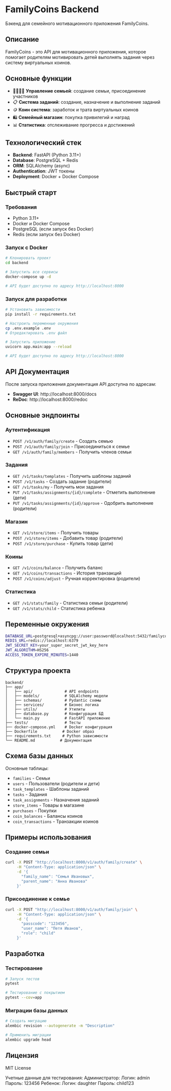 # FamilyCoins Backend

Бэкенд для семейного мотивационного приложения FamilyCoins.

## Описание

FamilyCoins - это API для мотивационного приложения, которое помогает родителям мотивировать детей выполнять задания через систему виртуальных коинов.

## Основные функции

- 👨‍👩‍👧‍👦 **Управление семьей**: создание семьи, присоединение участников
- 📋 **Система заданий**: создание, назначение и выполнение заданий
- 🪙 **Коин система**: заработок и трата виртуальных коинов
- 🛍️ **Семейный магазин**: покупка привилегий и наград
- 📊 **Статистика**: отслеживание прогресса и достижений

## Технологический стек

- **Backend**: FastAPI (Python 3.11+)
- **Database**: PostgreSQL + Redis
- **ORM**: SQLAlchemy (async)
- **Authentication**: JWT токены
- **Deployment**: Docker + Docker Compose

## Быстрый старт

### Требования

- Python 3.11+
- Docker и Docker Compose
- PostgreSQL (если запуск без Docker)
- Redis (если запуск без Docker)

### Запуск с Docker

```bash
# Клонировать проект
cd backend

# Запустить все сервисы
docker-compose up -d

# API будет доступно по адресу http://localhost:8000
```

### Запуск для разработки

```bash
# Установить зависимости
pip install -r requirements.txt

# Настроить переменные окружения
cp .env.example .env
# Отредактировать .env файл

# Запустить приложение
uvicorn app.main:app --reload

# API будет доступно по адресу http://localhost:8000
```

## API Документация

После запуска приложения документация API доступна по адресам:

- **Swagger UI**: http://localhost:8000/docs
- **ReDoc**: http://localhost:8000/redoc

## Основные эндпоинты

### Аутентификация
- `POST /v1/auth/family/create` - Создать семью
- `POST /v1/auth/family/join` - Присоединиться к семье
- `GET /v1/auth/family/members` - Получить членов семьи

### Задания
- `GET /v1/tasks/templates` - Получить шаблоны заданий
- `POST /v1/tasks` - Создать задание (родители)
- `GET /v1/tasks/my` - Получить мои задания
- `PUT /v1/tasks/assignments/{id}/complete` - Отметить выполнение (дети)
- `PUT /v1/tasks/assignments/{id}/approve` - Одобрить выполнение (родители)

### Магазин
- `GET /v1/store/items` - Получить товары
- `POST /v1/store/items` - Добавить товар (родители)
- `POST /v1/store/purchase` - Купить товар (дети)

### Коины
- `GET /v1/coins/balance` - Получить баланс
- `GET /v1/coins/transactions` - История транзакций
- `POST /v1/coins/adjust` - Ручная корректировка (родители)

### Статистика
- `GET /v1/stats/family` - Статистика семьи (родители)
- `GET /v1/stats/child` - Статистика ребенка

## Переменные окружения

```bash
DATABASE_URL=postgresql+asyncpg://user:password@localhost:5432/familycoins
REDIS_URL=redis://localhost:6379
JWT_SECRET_KEY=your_super_secret_jwt_key_here
JWT_ALGORITHM=HS256
ACCESS_TOKEN_EXPIRE_MINUTES=1440
```

## Структура проекта

```
backend/
├── app/
│   ├── api/              # API endpoints
│   ├── models/           # SQLAlchemy модели
│   ├── schemas/          # Pydantic схемы
│   ├── services/         # Бизнес логика
│   ├── utils/            # Утилиты
│   ├── database.py       # Конфигурация БД
│   └── main.py           # FastAPI приложение
├── tests/                # Тесты
├── docker-compose.yml    # Docker конфигурация
├── Dockerfile           # Docker образ
├── requirements.txt     # Python зависимости
└── README.md           # Документация
```

## Схема базы данных

Основные таблицы:
- `families` - Семьи
- `users` - Пользователи (родители и дети)
- `task_templates` - Шаблоны заданий
- `tasks` - Задания
- `task_assignments` - Назначения заданий
- `store_items` - Товары в магазине
- `purchases` - Покупки
- `coin_balances` - Балансы коинов
- `coin_transactions` - Транзакции коинов

## Примеры использования

### Создание семьи

```bash
curl -X POST "http://localhost:8000/v1/auth/family/create" \
     -H "Content-Type: application/json" \
     -d '{
       "family_name": "Семья Ивановых",
       "parent_name": "Анна Иванова"
     }'
```

### Присоединение к семье

```bash
curl -X POST "http://localhost:8000/v1/auth/family/join" \
     -H "Content-Type: application/json" \
     -d '{
       "passcode": "123456",
       "user_name": "Петя Иванов",
       "role": "child"
     }'
```

## Разработка

### Тестирование

```bash
# Запуск тестов
pytest

# Тестирование с покрытием
pytest --cov=app
```

### Миграции базы данных

```bash
# Создать миграцию
alembic revision --autogenerate -m "Description"

# Применить миграции
alembic upgrade head
```

## Лицензия

MIT License



Учетные данные для тестирования:
Администратор:
Логин: admin
Пароль: 123456
Ребенок:
Логин: daughter
Пароль: child123